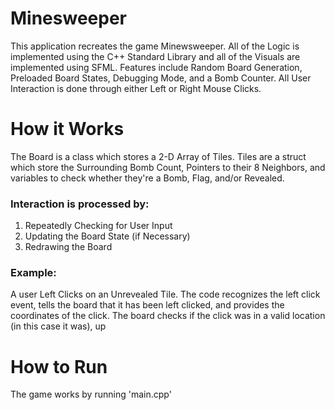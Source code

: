 # Minesweeper
This application recreates the game Minewsweeper. All of the Logic is implemented using the C++ Standard Library and all of the Visuals are implemented using SFML. Features include Random Board Generation, Preloaded Board States, Debugging Mode, and a Bomb Counter. All User Interaction is done through either Left or Right Mouse Clicks.
# How it Works
The Board is a class which stores a 2-D Array of Tiles. Tiles are a struct which store the Surrounding Bomb Count, Pointers to their 8 Neighbors, and variables to check whether they're a Bomb, Flag, and/or Revealed.

### Interaction is processed by: 
1) Repeatedly Checking for User Input
2) Updating the Board State (if Necessary)
3) Redrawing the Board

### Example:
A user Left Clicks on an Unrevealed Tile. The code recognizes the left click event, tells the board that it has been left clicked, and provides the coordinates of the click. The board checks if the click was in a valid location (in this case it was), up
# How to Run
The game works by running 'main.cpp'
